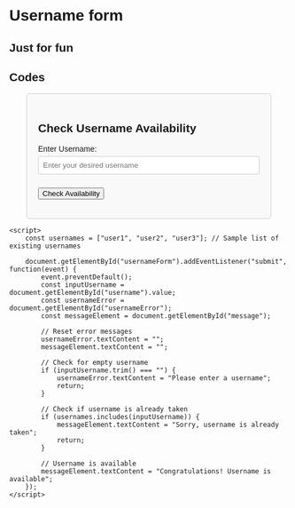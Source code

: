 # Username form

## Just for fun

## Codes

<!DOCTYPE html>
<html lang="en">
<head>
<meta charset="UTF-8">
<meta name="viewport" content="width=device-width, initial-scale=1.0">
<title>Username Form</title>
<style>
    body {
        font-family: Arial, sans-serif;
    }
    .container {
        max-width: 400px;
        margin: 0 auto;
        padding: 20px;
        border: 1px solid #ccc;
        border-radius: 5px;
        background-color: #f9f9f9;
    }
    label {
        display: block;
        margin-bottom: 5px;
    }
    input[type="text"] {
        width: 100%;
        padding: 8px;
        margin-bottom: 10px;
        border: 1px solid #ccc;
        border-radius: 4px;
        box-sizing: border-box;
    }
    .error-message {
        color: red;
        margin-top: 5px;
    }
</style>
</head>
<body>
    <div class="container">
        <h2>Check Username Availability</h2>
        <form id="usernameForm">
            <label for="username">Enter Username:</label>
            <input type="text" id="username" name="username" placeholder="Enter your desired username">
            <p id="usernameError" class="error-message"></p>
            <button type="submit">Check Availability</button>
        </form>
        <p id="message"></p>
    </div>

    <script>
        const usernames = ["user1", "user2", "user3"]; // Sample list of existing usernames

        document.getElementById("usernameForm").addEventListener("submit", function(event) {
            event.preventDefault();
            const inputUsername = document.getElementById("username").value;
            const usernameError = document.getElementById("usernameError");
            const messageElement = document.getElementById("message");

            // Reset error messages
            usernameError.textContent = "";
            messageElement.textContent = "";

            // Check for empty username
            if (inputUsername.trim() === "") {
                usernameError.textContent = "Please enter a username";
                return;
            }

            // Check if username is already taken
            if (usernames.includes(inputUsername)) {
                messageElement.textContent = "Sorry, username is already taken";
                return;
            }

            // Username is available
            messageElement.textContent = "Congratulations! Username is available";
        });
    </script>
</body>
</html>
